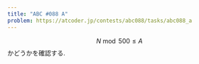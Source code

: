 ```yaml
---
title: "ABC #088 A"
problem: https://atcoder.jp/contests/abc088/tasks/abc088_a
---
```

$$ N \bmod 500 \leq A $$ かどうかを確認する.
